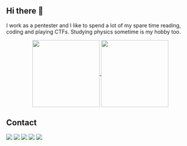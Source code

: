 ## Hi there 👋

I work as a pentester and I like to spend a lot of my spare time reading, coding and playing CTFs. Studying physics sometime is my hobby too.

<div align="center">
    <a href="https://github.com/anuraghazra/github-readme-stats">
      <img align="center" height="180em" src="https://github-readme-stats.vercel.app/api/?username=torsh4rk&theme=chartreuse-dark" />
    </a>
    <a href="https://github.com/anuraghazra/convoychat">
      <img align="center" height="180em" src="https://github-readme-stats.vercel.app/api/top-langs/?username=torsh4rk&layout=compact&theme=dracula" />
    </a>
</div>


## Contact

<div style="display: inline_block">
   <a href="https://twitter.com/torsh4rk" target="_blank"><img src="https://img.shields.io/badge/@torsh4rk-grey.svg?style=square&logo=twitter" target="_blank"></a>
   <a href="https://www.linkedin.com/in/cadu-angelotti-b11565127/" target="_blank"><img src="https://img.shields.io/badge/Cadu-Angelotti-blue.svg?style=square&logo=linkedin" target="_blank"></a>
   <a href="https://www.instagram.com/torsh4rk" target="_blank"><img src="https://img.shields.io/badge/@torsh4rk-brown.svg?style=square&logo=instagram" target="_blank"></a>
   <a href="https://hackthebox.eu/profile/102779" target="_blank"><img src="https://img.shields.io/badge/torsh4rk-black?style=square&logo=hackthebox" target="_blank" ></a>
   <a href="https://ctftime.org/team/147700" target="_blank"><img src="https://img.shields.io/badge/torsh4rk_CTFtime-darkred?style=square&logo=ctftime" target="_blank"></a>

</div>
